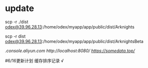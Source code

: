 # update
scp -r ./dist odex@39.96.28.13:/home/odex/myapp/app/public/dist/Arknights


scp -r dist odex@39.96.28.13:/home/odex/myapp/app/public/dist/ArknightsBeta

*.console.aliyun.com
http://localhost:8080/
https://somedata.top/*


#6/16更新计划
缓存排序记录 √
